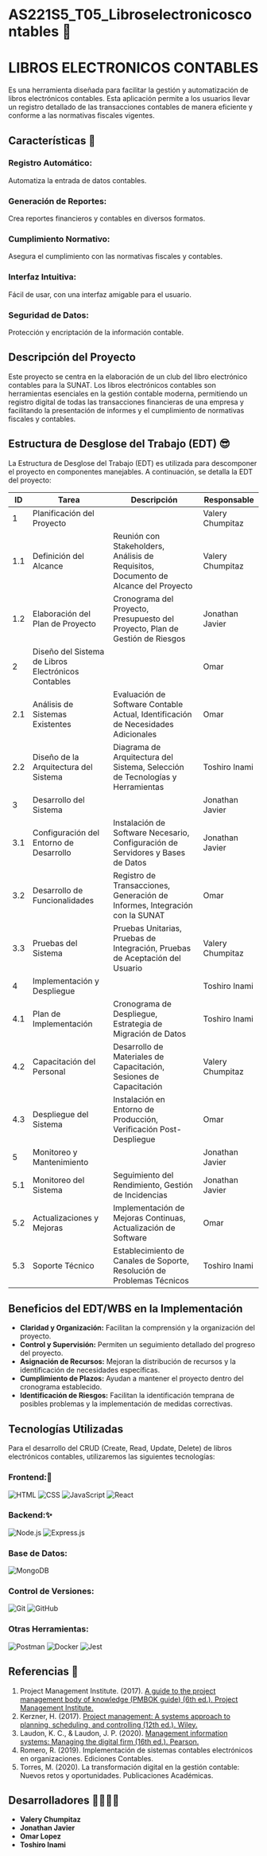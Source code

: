 # AS221S5_T05_Libroselectronicoscontables 📖

# LIBROS ELECTRONICOS CONTABLES
Es una herramienta diseñada para facilitar la gestión y automatización de libros electrónicos contables. Esta aplicación permite a los usuarios llevar un registro detallado de las transacciones contables de manera eficiente y conforme a las normativas fiscales vigentes.

## Características 🎯
### Registro Automático:
Automatiza la entrada de datos contables.

### Generación de Reportes:
Crea reportes financieros y contables en diversos formatos.

### Cumplimiento Normativo:
Asegura el cumplimiento con las normativas fiscales y contables.

### Interfaz Intuitiva:
Fácil de usar, con una interfaz amigable para el usuario.

### Seguridad de Datos:
Protección y encriptación de la información contable.

## Descripción del Proyecto
Este proyecto se centra en la elaboración de un club del libro electrónico contables para la SUNAT. Los libros electrónicos contables son herramientas esenciales en la gestión contable moderna, permitiendo un registro digital de todas las transacciones financieras de una empresa y facilitando la presentación de informes y el cumplimiento de normativas fiscales y contables.

## Estructura de Desglose del Trabajo (EDT) 😎
La Estructura de Desglose del Trabajo (EDT) es utilizada para descomponer el proyecto en componentes manejables. A continuación, se detalla la EDT del proyecto:

| **ID** | **Tarea**                               | **Descripción**                                                                                                                                                   | **Responsable**           |
|--------|-----------------------------------------|-------------------------------------------------------------------------------------------------------------------------------------------------------------------|---------------------------|
| 1      | Planificación del Proyecto              |                                                                                                                                                                   | Valery Chumpitaz          |
| 1.1    | Definición del Alcance                  | Reunión con Stakeholders, Análisis de Requisitos, Documento de Alcance del Proyecto                                                                               | Valery Chumpitaz          |
| 1.2    | Elaboración del Plan de Proyecto        | Cronograma del Proyecto, Presupuesto del Proyecto, Plan de Gestión de Riesgos                                                                                      | Jonathan Javier           |
| 2      | Diseño del Sistema de Libros Electrónicos Contables |                                                                                                                                                                   | Omar                      |
| 2.1    | Análisis de Sistemas Existentes         | Evaluación de Software Contable Actual, Identificación de Necesidades Adicionales                                                                                 | Omar                      |
| 2.2    | Diseño de la Arquitectura del Sistema   | Diagrama de Arquitectura del Sistema, Selección de Tecnologías y Herramientas                                                                                     | Toshiro Inami             |
| 3      | Desarrollo del Sistema                  |                                                                                                                                                                   | Jonathan Javier           |
| 3.1    | Configuración del Entorno de Desarrollo | Instalación de Software Necesario, Configuración de Servidores y Bases de Datos                                                                                   | Jonathan Javier           |
| 3.2    | Desarrollo de Funcionalidades           | Registro de Transacciones, Generación de Informes, Integración con la SUNAT                                                                                       | Omar                      |
| 3.3    | Pruebas del Sistema                     | Pruebas Unitarias, Pruebas de Integración, Pruebas de Aceptación del Usuario                                                                                      | Valery Chumpitaz          |
| 4      | Implementación y Despliegue             |                                                                                                                                                                   | Toshiro Inami             |
| 4.1    | Plan de Implementación                  | Cronograma de Despliegue, Estrategia de Migración de Datos                                                                                                        | Toshiro Inami             |
| 4.2    | Capacitación del Personal               | Desarrollo de Materiales de Capacitación, Sesiones de Capacitación                                                                                                | Valery Chumpitaz          |
| 4.3    | Despliegue del Sistema                  | Instalación en Entorno de Producción, Verificación Post-Despliegue                                                                                                | Omar                      |
| 5      | Monitoreo y Mantenimiento               |                                                                                                                                                                   | Jonathan Javier           |
| 5.1    | Monitoreo del Sistema                   | Seguimiento del Rendimiento, Gestión de Incidencias                                                                                                               | Jonathan Javier           |
| 5.2    | Actualizaciones y Mejoras               | Implementación de Mejoras Continuas, Actualización de Software                                                                                                    | Omar                      |
| 5.3    | Soporte Técnico                         | Establecimiento de Canales de Soporte, Resolución de Problemas Técnicos                                                                                           | Toshiro Inami             |

## Beneficios del EDT/WBS en la Implementación
- **Claridad y Organización:** Facilitan la comprensión y la organización del proyecto.
- **Control y Supervisión:** Permiten un seguimiento detallado del progreso del proyecto.
- **Asignación de Recursos:** Mejoran la distribución de recursos y la identificación de necesidades específicas.
- **Cumplimiento de Plazos:** Ayudan a mantener el proyecto dentro del cronograma establecido.
- **Identificación de Riesgos:** Facilitan la identificación temprana de posibles problemas y la implementación de medidas correctivas.

## Tecnologías Utilizadas
Para el desarrollo del CRUD (Create, Read, Update, Delete) de libros electrónicos contables, utilizaremos las siguientes tecnologías:

### Frontend:🤖
![HTML](https://img.icons8.com/color/100/000000/html-5.png)
![CSS](https://img.icons8.com/color/100/000000/css3.png)
![JavaScript](https://img.icons8.com/color/100/000000/javascript.png)
![React](https://img.icons8.com/color/100/000000/react-native.png)

### Backend:✨
![Node.js](https://img.icons8.com/color/100/000000/nodejs.png)
![Express.js](https://img.icons8.com/color/100/000000/express.png)

### Base de Datos:
![MongoDB](https://img.icons8.com/color/100/000000/mongodb.png)

### Control de Versiones:
![Git](https://img.icons8.com/color/100/000000/git.png)
![GitHub](https://img.icons8.com/material-outlined/100/000000/github.png)

### Otras Herramientas:
![Postman](https://img.icons8.com/dusk/100/000000/postman-api.png)
![Docker](https://img.icons8.com/color/100/000000/docker.png)
![Jest](https://img.icons8.com/color/100/000000/jest.png)

## Referencias 🎉
1. Project Management Institute. (2017). [A guide to the project management body of knowledge (PMBOK guide) (6th ed.). Project Management Institute.](https://www.pmi.org/pmbok-guide-standards/foundational/pmbok)
2. Kerzner, H. (2017). [Project management: A systems approach to planning, scheduling, and controlling (12th ed.). Wiley.](https://www.wiley.com/en-us/Project+Management%3A+A+Systems+Approach+to+Planning%2C+Scheduling%2C+and+Controlling%2C+12th+Edition-p-9781119165354)
3. Laudon, K. C., & Laudon, J. P. (2020). [Management information systems: Managing the digital firm (16th ed.). Pearson.](https://www.pearson.com/store/p/management-information-systems-managing-the-digital-firm/P100000875160)
4. Romero, R. (2019). Implementación de sistemas contables electrónicos en organizaciones. Ediciones Contables.
5. Torres, M. (2020). La transformación digital en la gestión contable: Nuevos retos y oportunidades. Publicaciones Académicas.

## Desarrolladores 👨‍💻👩‍💻
- **Valery Chumpitaz**
- **Jonathan Javier**
- **Omar Lopez**
- **Toshiro Inami**

